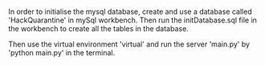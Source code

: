 In order to initialise the mysql database, create and use a database called
'HackQuarantine' in mySql workbench. Then run the initDatabase.sql file in
the workbench to create all the tables in the database.

Then use the virtual environment 'virtual' and run the server 'main.py' by
'python main.py' in the terminal.
